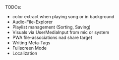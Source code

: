 TODOs:

- color extract when playing song or in background
- Audio-File-Explorer
- Playlist management (Sorting, Saving)
- Visuals via UserMediaInput from mic or system
- PWA file-associations nad share target
- Writing Meta-Tags
- Fullscreen Mode
- Localization
